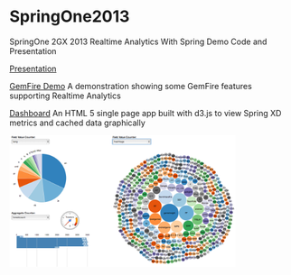 SpringOne2013
=============

SpringOne 2GX 2013 Realtime Analytics With Spring Demo Code and Presentation

[Presentation](presentation/index.html)

[GemFire Demo](gemfire-demo)
A demonstration showing some GemFire features supporting Realtime Analytics

[Dashboard](https://github.com/tekul/andemo)
An HTML 5 single page app built with d3.js to view Spring XD metrics and cached data graphically

<img src="dashboard.png" style="width:400px;"/>



